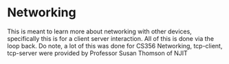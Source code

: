 # Networking
This is meant to learn more about networking with other devices, specifically this is for a client server interaction. All of this is done via the loop back. Do note, a lot of this was done for CS356 Networking, tcp-client, tcp-server were provided by Professor Susan Thomson of NJIT
